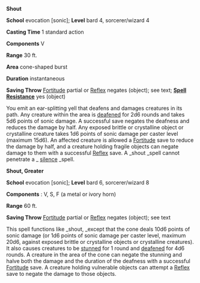  **Shout**

**School** evocation [sonic]; **Level** bard 4, sorcerer/wizard 4

**Casting Time** 1 standard action

**Components** V

**Range** 30 ft.

**Area** cone-shaped burst

**Duration** instantaneous

**Saving Throw** [Fortitude](../combat.md#_fortitude) partial or [Reflex](../combat.md#_reflex) negates (object); see text; **[Spell Resistance](../glossary.md#_spell-resistance)** yes (object)

You emit an ear-splitting yell that deafens and damages creatures in its path. Any creature within the area is [deafened](../glossary.md#_deafened) for 2d6 rounds and takes 5d6 points of sonic damage. A successful save negates the deafness and reduces the damage by half. Any exposed brittle or crystalline object or crystalline creature takes 1d6 points of sonic damage per caster level (maximum 15d6). An affected creature is allowed a [Fortitude](../combat.md#_fortitude) save to reduce the damage by half, and a creature holding fragile objects can negate damage to them with a successful [Reflex](../combat.md#_reflex) save. A _shout _spell cannot penetrate a _ [silence](silence.md#_silence) _spell.

**Shout, Greater**

**School** evocation [sonic]; **Level** bard 6, sorcerer/wizard 8

**Components** : V, S, F (a metal or ivory horn)

**Range** 60 ft.

**Saving Throw** [Fortitude](../combat.md#_fortitude) partial or [Reflex](../combat.md#_reflex) negates (object); see text

This spell functions like _shout, _except that the cone deals 10d6 points of sonic damage (or 1d6 points of sonic damage per caster level, maximum 20d6, against exposed brittle or crystalline objects or crystalline creatures). It also causes creatures to be [stunned](../glossary.md#_stunned) for 1 round and [deafened](../glossary.md#_deafened) for 4d6 rounds. A creature in the area of the cone can negate the stunning and halve both the damage and the duration of the deafness with a successful [Fortitude](../combat.md#_fortitude) save. A creature holding vulnerable objects can attempt a [Reflex](../combat.md#_reflex) save to negate the damage to those objects.

